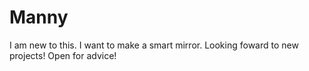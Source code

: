 # Manny
I am new to this.
I want to make a smart mirror.
Looking foward to new projects!
Open for advice!
